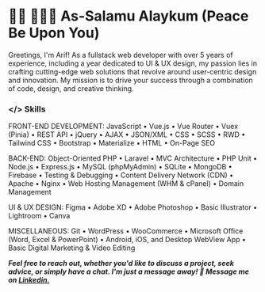 # 👋🏾 👩🏾‍💻 As-Salamu Alaykum (Peace Be Upon You)
Greetings, I'm Arif! As a fullstack web developer with over 5 years of experience, including a year dedicated to UI & UX design, my passion lies in crafting cutting-edge web solutions that revolve around user-centric design and innovation. My mission is to drive your success through a combination of code, design, and creative thinking.
 

### **</> Skills**
FRONT-END DEVELOPMENT: JavaScript • Vue.js • Vue Router • Vuex (Pinia) • REST API • jQuery • AJAX • JSON/XML • CSS • SCSS • RWD • Tailwind CSS • Bootstrap • Materialize • HTML • On-Page SEO

BACK-END: Object-Oriented PHP • Laravel • MVC Architecture • PHP Unit • Node.js • Express.js • MySQL (phpMyAdmin) • SQLite • MongoDB • Firebase • Testing & Debugging • Content Delivery Network (CDN) • Apache • Nginx • Web Hosting Management (WHM & cPanel) • Domain Management

UI & UX DESIGN: Figma • Adobe XD • Adobe Photoshop • Basic Illustrator • Lightroom • Canva

MISCELLANEOUS: Git • WordPress • WooCommerce • Microsoft Office (Word, Excel & PowerPoint) • Android, iOS, and Desktop WebView App • Basic Digital Marketing & Video Editing

***Feel free to reach out, whether you'd like to discuss a project, seek advice, or simply have a chat. I'm just a message away!
💬 Message me on [Linkedin.](https://www.linkedin.com/in/md-arif-hossain-akash/)***
